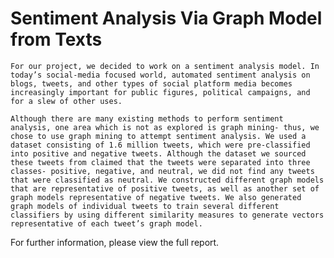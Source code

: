 # Sentiment Analysis Via Graph Model from Texts

	For our project, we decided to work on a sentiment analysis model. In today’s social-media focused world, automated sentiment analysis on blogs, tweets, and other types of social platform media becomes increasingly important for public figures, political campaigns, and for a slew of other uses.
  
	Although there are many existing methods to perform sentiment analysis, one area which is not as explored is graph mining- thus, we chose to use graph mining to attempt sentiment analysis. We used a dataset consisting of 1.6 million tweets, which were pre-classified into positive and negative tweets. Although the dataset we sourced these tweets from claimed that the tweets were separated into three classes- positive, negative, and neutral, we did not find any tweets that were classified as neutral. We constructed different graph models that are representative of positive tweets, as well as another set of graph models representative of negative tweets. We also generated graph models of individual tweets to train several different classifiers by using different similarity measures to generate vectors representative of each tweet’s graph model. 
	
  For further information, please view the full report.
